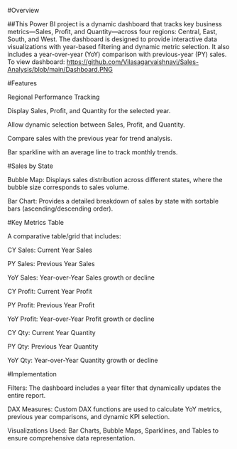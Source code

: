 #Overview

##This Power BI project is a dynamic dashboard that tracks key business metrics—Sales, Profit, and Quantity—across four regions: Central, East, South, and West. The dashboard is designed to provide interactive data visualizations with year-based filtering and dynamic metric selection. It also includes a year-over-year (YoY) comparison with previous-year (PY) sales.
To view dashboard: https://github.com/Vilasagarvaishnavi/Sales-Analysis/blob/main/Dashboard.PNG

#Features

Regional Performance Tracking

Display Sales, Profit, and Quantity for the selected year.

Allow dynamic selection between Sales, Profit, and Quantity.

Compare sales with the previous year for trend analysis.

Bar sparkline with an average line to track monthly trends.

#Sales by State

Bubble Map: Displays sales distribution across different states, where the bubble size corresponds to sales volume.

Bar Chart: Provides a detailed breakdown of sales by state with sortable bars (ascending/descending order).

#Key Metrics Table

A comparative table/grid that includes:

CY Sales: Current Year Sales

PY Sales: Previous Year Sales

YoY Sales: Year-over-Year Sales growth or decline

CY Profit: Current Year Profit

PY Profit: Previous Year Profit

YoY Profit: Year-over-Year Profit growth or decline

CY Qty: Current Year Quantity

PY Qty: Previous Year Quantity

YoY Qty: Year-over-Year Quantity growth or decline

#Implementation

Filters: The dashboard includes a year filter that dynamically updates the entire report.

DAX Measures: Custom DAX functions are used to calculate YoY metrics, previous year comparisons, and dynamic KPI selection.

Visualizations Used: Bar Charts, Bubble Maps, Sparklines, and Tables to ensure comprehensive data representation.
